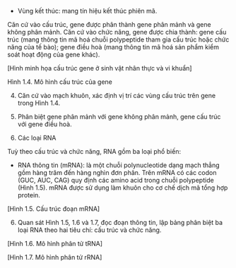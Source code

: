 - Vùng kết thúc: mang tín hiệu kết thúc phiên mã.

Căn cứ vào cấu trúc, gene được phân thành gene phân mảnh và gene không phân mảnh. Căn cứ vào chức năng, gene được chia thành: gene cấu trúc (mang thông tin mã hoá chuỗi polypeptide tham gia cấu trúc hoặc chức năng của tế bào); gene điều hoà (mang thông tin mã hoá sản phẩm kiểm soát hoạt động của gene khác).

[Hình minh họa cấu trúc gene ở sinh vật nhân thực và vi khuẩn]

Hình 1.4. Mô hình cấu trúc của gene

4. Căn cứ vào mạch khuôn, xác định vị trí các vùng cấu trúc trên gene trong Hình 1.4.

5. Phân biệt gene phân mảnh với gene không phân mảnh, gene cấu trúc với gene điều hoà.

2. Các loại RNA

Tuỳ theo cấu trúc và chức năng, RNA gồm ba loại phổ biến:

- RNA thông tin (mRNA): là một chuỗi polynucleotide dạng mạch thẳng gồm hàng trăm đến hàng nghìn đơn phân. Trên mRNA có các codon (GUC, AUC, CAG) quy định các amino acid trong chuỗi polypeptide (Hình 1.5). mRNA được sử dụng làm khuôn cho cơ chế dịch mã tổng hợp protein.

[Hình 1.5. Cấu trúc đoạn mRNA]

6. Quan sát Hình 1.5, 1.6 và 1.7, đọc đoạn thông tin, lập bảng phân biệt ba loại RNA theo hai tiêu chí: cấu trúc và chức năng.

[Hình 1.6. Mô hình phân tử tRNA]

[Hình 1.7. Mô hình phân tử rRNA]